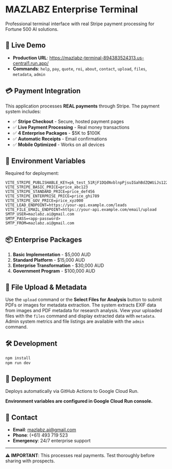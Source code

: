 # MAZLABZ Enterprise Terminal

Professional terminal interface with real Stripe payment processing for Fortune 500 AI solutions.

## 🚀 Live Demo
- **Production URL**: https://mazlabz-terminal-894383524313.us-central1.run.app/
 - **Commands**: `help`, `pay`, `quote`, `roi`, `about`, `contact`, `upload`, `files`, `metadata`, `admin`

## 💳 Payment Integration

This application processes **REAL payments** through Stripe. The payment system includes:

- ✅ **Stripe Checkout** - Secure, hosted payment pages
- ✅ **Live Payment Processing** - Real money transactions  
- ✅ **4 Enterprise Packages** - $5K to $100K
- ✅ **Automatic Receipts** - Email confirmations
- ✅ **Mobile Optimized** - Works on all devices

## 🔐 Environment Variables

Required for deployment:

```env
VITE_STRIPE_PUBLISHABLE_KEY=pk_test_51RjF1DQdNvblnpPjsuIGahBdZQWUiJs122VCNPDEPRfxO6COCQyVCCY72NzdpRbUUqPV4yguXoEpHEhIVfMcPkZE00zaNqtefA
VITE_STRIPE_BASIC_PRICE=price_abc123
VITE_STRIPE_STANDARD_PRICE=price_def456
VITE_STRIPE_ENTERPRISE_PRICE=price_ghi789
VITE_STRIPE_GOV_PRICE=price_xyz000
VITE_LEAD_ENDPOINT=https://your-api.example.com/leads
VITE_FILE_EMAIL_ENDPOINT=https://your-api.example.com/email/upload
SMTP_USER=mazlabz.ai@gmail.com
SMTP_PASS=<app-password>
SMTP_FROM=mazlabz.ai@gmail.com
```

## 📦 Enterprise Packages

1. **Basic Implementation** - $5,000 AUD
2. **Standard Platform** - $15,000 AUD
3. **Enterprise Transformation** - $30,000 AUD
4. **Government Program** - $100,000 AUD

## 📄 File Upload & Metadata

Use the `upload` command or the **Select Files for Analysis** button to submit PDFs or images for metadata extraction. The system extracts EXIF data from images and PDF metadata for research analysis. View your uploaded files with the `files` command and display extracted data with `metadata`.
Admin system metrics and file listings are available with the `admin` command.

## 🛠️ Development

```bash
npm install
npm run dev
```

## 🚀 Deployment

Deploys automatically via GitHub Actions to Google Cloud Run.

**Environment variables are configured in Google Cloud Run console.**

## 📧 Contact

- **Email**: mazlabz.ai@gmail.com
- **Phone**: (+61) 493 719 523
- **Emergency**: 24/7 enterprise support

---

**⚠️ IMPORTANT**: This processes real payments. Test thoroughly before sharing with prospects.
